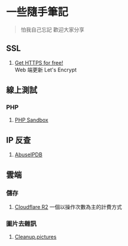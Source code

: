 # 一些隨手筆記
> 怕我自己忘記
歡迎大家分享

## SSL
1. [Get HTTPS for free!](https://gethttpsforfree.com/)  
Web 端更新 Let's Encrypt

## 線上測試

### PHP
1. [PHP Sandbox](https://onlinephp.io/)

## IP 反查
1. [AbuseIPDB](https://www.abuseipdb.com/)

## 雲端

### 儲存
1. [Cloudflare R2](https://www.cloudflare.com/zh-tw/products/r2/)
一個以操作次數為主的計費方式

### 圖片去雜訊
1. [Cleanup.pictures](https://cleanup.pictures/)

